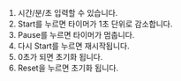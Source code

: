 1. 시간/분/초 입력할 수 있습니다.
2. Start를 누르면 타이머가 1초 단위로 감소합니다.
3. Pause를 누르면 타이머가 멈춥니다.
4. 다시 Start를 누르면 재시작됩니다.
5. 0초가 되면 초기화 됩니다.
6. Reset을 누르면 초기화 됩니다.
